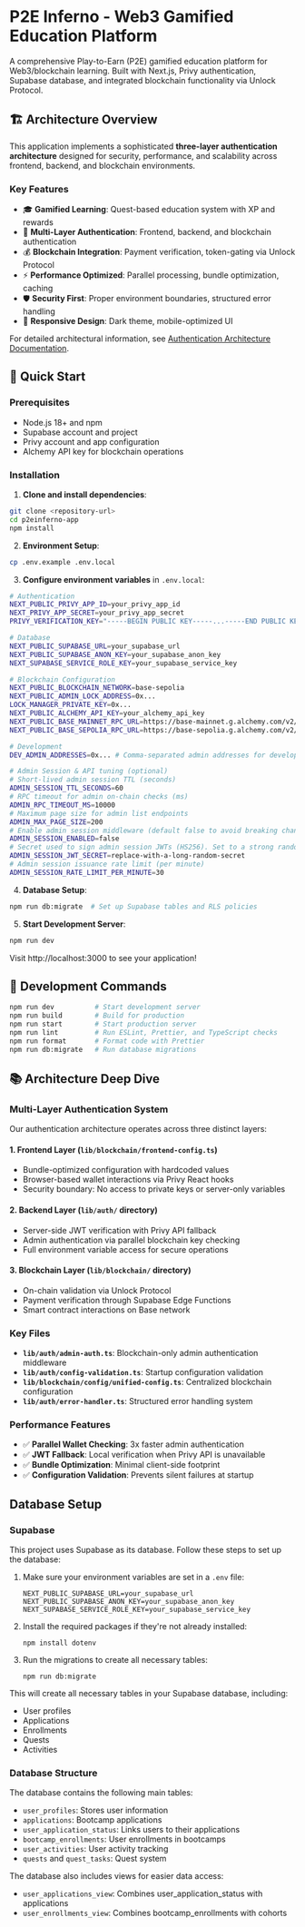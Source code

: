 # P2E Inferno - Web3 Gamified Education Platform

A comprehensive Play-to-Earn (P2E) gamified education platform for Web3/blockchain learning. Built with Next.js, Privy authentication, Supabase database, and integrated blockchain functionality via Unlock Protocol.

## 🏗️ Architecture Overview

This application implements a sophisticated **three-layer authentication architecture** designed for security, performance, and scalability across frontend, backend, and blockchain environments.

### Key Features

- 🎓 **Gamified Learning**: Quest-based education system with XP and rewards
- 🔐 **Multi-Layer Authentication**: Frontend, backend, and blockchain authentication
- 💰 **Blockchain Integration**: Payment verification, token-gating via Unlock Protocol  
- ⚡ **Performance Optimized**: Parallel processing, bundle optimization, caching
- 🛡️ **Security First**: Proper environment boundaries, structured error handling
- 📱 **Responsive Design**: Dark theme, mobile-optimized UI

For detailed architectural information, see [Authentication Architecture Documentation](./docs/AUTHENTICATION_ARCHITECTURE.md).

## 🚀 Quick Start

### Prerequisites

- Node.js 18+ and npm
- Supabase account and project
- Privy account and app configuration
- Alchemy API key for blockchain operations

### Installation

1. **Clone and install dependencies**:
```bash
git clone <repository-url>
cd p2einferno-app
npm install
```

2. **Environment Setup**:
```bash
cp .env.example .env.local
```

3. **Configure environment variables** in `.env.local`:

```bash
# Authentication
NEXT_PUBLIC_PRIVY_APP_ID=your_privy_app_id
NEXT_PRIVY_APP_SECRET=your_privy_app_secret
PRIVY_VERIFICATION_KEY="-----BEGIN PUBLIC KEY-----...-----END PUBLIC KEY-----"

# Database
NEXT_PUBLIC_SUPABASE_URL=your_supabase_url
NEXT_PUBLIC_SUPABASE_ANON_KEY=your_supabase_anon_key
NEXT_SUPABASE_SERVICE_ROLE_KEY=your_supabase_service_key

# Blockchain Configuration
NEXT_PUBLIC_BLOCKCHAIN_NETWORK=base-sepolia
NEXT_PUBLIC_ADMIN_LOCK_ADDRESS=0x...
LOCK_MANAGER_PRIVATE_KEY=0x...
NEXT_PUBLIC_ALCHEMY_API_KEY=your_alchemy_api_key
NEXT_PUBLIC_BASE_MAINNET_RPC_URL=https://base-mainnet.g.alchemy.com/v2/
NEXT_PUBLIC_BASE_SEPOLIA_RPC_URL=https://base-sepolia.g.alchemy.com/v2/

# Development
DEV_ADMIN_ADDRESSES=0x... # Comma-separated admin addresses for development

# Admin Session & API tuning (optional)
# Short‑lived admin session TTL (seconds)
ADMIN_SESSION_TTL_SECONDS=60
# RPC timeout for admin on‑chain checks (ms)
ADMIN_RPC_TIMEOUT_MS=10000
# Maximum page size for admin list endpoints
ADMIN_MAX_PAGE_SIZE=200
# Enable admin session middleware (default false to avoid breaking changes)
ADMIN_SESSION_ENABLED=false
# Secret used to sign admin session JWTs (HS256). Set to a strong random value in production.
ADMIN_SESSION_JWT_SECRET=replace-with-a-long-random-secret
# Admin session issuance rate limit (per minute)
ADMIN_SESSION_RATE_LIMIT_PER_MINUTE=30
```

4. **Database Setup**:
```bash
npm run db:migrate  # Set up Supabase tables and RLS policies
```

5. **Start Development Server**:
```bash
npm run dev
```

Visit http://localhost:3000 to see your application!

## 🎯 Development Commands

```bash
npm run dev          # Start development server
npm run build        # Build for production  
npm run start        # Start production server
npm run lint         # Run ESLint, Prettier, and TypeScript checks
npm run format       # Format code with Prettier
npm run db:migrate   # Run database migrations
```

## 📚 Architecture Deep Dive

### Multi-Layer Authentication System

Our authentication architecture operates across three distinct layers:

#### 1. **Frontend Layer** (`lib/blockchain/frontend-config.ts`)
- Bundle-optimized configuration with hardcoded values
- Browser-based wallet interactions via Privy React hooks  
- Security boundary: No access to private keys or server-only variables

#### 2. **Backend Layer** (`lib/auth/` directory)
- Server-side JWT verification with Privy API fallback
- Admin authentication via parallel blockchain key checking
- Full environment variable access for secure operations

#### 3. **Blockchain Layer** (`lib/blockchain/` directory)  
- On-chain validation via Unlock Protocol
- Payment verification through Supabase Edge Functions
- Smart contract interactions on Base network

### Key Files

- **`lib/auth/admin-auth.ts`**: Blockchain-only admin authentication middleware
- **`lib/auth/config-validation.ts`**: Startup configuration validation  
- **`lib/blockchain/config/unified-config.ts`**: Centralized blockchain configuration
- **`lib/auth/error-handler.ts`**: Structured error handling system

### Performance Features

- ✅ **Parallel Wallet Checking**: 3x faster admin authentication  
- ✅ **JWT Fallback**: Local verification when Privy API is unavailable
- ✅ **Bundle Optimization**: Minimal client-side footprint
- ✅ **Configuration Validation**: Prevents silent failures at startup

## Database Setup

### Supabase

This project uses Supabase as its database. Follow these steps to set up the database:

1. Make sure your environment variables are set in a `.env` file:

   ```
   NEXT_PUBLIC_SUPABASE_URL=your_supabase_url
   NEXT_PUBLIC_SUPABASE_ANON_KEY=your_supabase_anon_key
   NEXT_SUPABASE_SERVICE_ROLE_KEY=your_supabase_service_key
   ```

2. Install the required packages if they're not already installed:

   ```
   npm install dotenv
   ```

3. Run the migrations to create all necessary tables:
   ```
   npm run db:migrate
   ```

This will create all necessary tables in your Supabase database, including:

- User profiles
- Applications
- Enrollments
- Quests
- Activities

### Database Structure

The database contains the following main tables:

- `user_profiles`: Stores user information
- `applications`: Bootcamp applications
- `user_application_status`: Links users to their applications
- `bootcamp_enrollments`: User enrollments in bootcamps
- `user_activities`: User activity tracking
- `quests` and `quest_tasks`: Quest system

The database also includes views for easier data access:

- `user_applications_view`: Combines user_application_status with applications
- `user_enrollments_view`: Combines bootcamp_enrollments with cohorts
